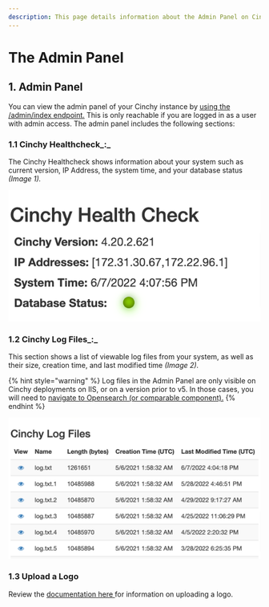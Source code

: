 ```yaml
---
description: This page details information about the Admin Panel on Cinchy.
---
```


# The Admin Panel

## 1. Admin Panel

You can view the admin panel of your Cinchy instance by [using the /admin/index endpoint.](../../api-guide/api-overview/#2.1-admin-index) This is only reachable if you are logged in as a user with admin access. The admin panel includes the following sections:

### 1.1 Cinchy Healthcheck_:_

The Cinchy Healthcheck shows information about your system such as current version, IP Address, the system time, and your database status _(Image 1)._

![Image 1: The Cinchy Healthcheck](<../../.gitbook/assets/image (372).png>)

### 1.2 Cinchy Log Files_:_

This section shows a list of viewable log files from your system, as well as their size, creation time, and last modified time _(Image 2)._

{% hint style="warning" %}
Log files in the Admin Panel are only visible on Cinchy deployments on IIS, or on a version prior to v5. In those cases, you will need to [navigate to Opensearch (or comparable component).](../../deployment-guide/deployment-installation-guides/kubernetes-deployment-installation/#5.3.1-accessing-opensearch)
{% endhint %}

![Image 2: Cinchy Log Files](<../../.gitbook/assets/image (242).png>)

### 1.3 Upload a Logo

Review the [documentation here ](overview-of-the-data-browser.md#5.-the-logo)for information on uploading a logo.
